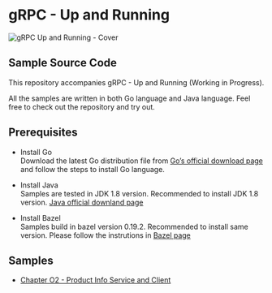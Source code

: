# gRPC - Up and Running 

![gRPC Up and Running - Cover](./images/grpc-cover.png=400x400)



## Sample Source Code

This repository accompanies gRPC - Up and Running (Working in Progress).

All the samples are written in both Go language and Java language. Feel free to check out the repository and try out.

## Prerequisites

* Install Go    
  Download the latest Go distribution file from [Go’s official download page](https://golang.org/dl/) and follow the steps to install Go language.
 
* Install Java    
  Samples are tested in JDK 1.8 version. Recommended to install JDK 1.8 version. [Java official downland page](https://www.java.com/en/download/)
  
* Install Bazel    
  Samples build in bazel version 0.19.2. Recommended to install same version. Please follow the instrutions in [Bazel page](https://docs.bazel.build/versions/master/install.html)
  
## Samples

* [Chapter O2 - Product Info Service and Client](ch02/productinfo/README.md)
